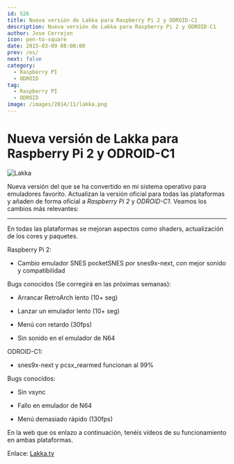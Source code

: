 ```yaml
---
id: 526
title: Nueva versión de Lakka para Raspberry Pi 2 y ODROID-C1
description: Nueva versión de Lakka para Raspberry Pi 2 y ODROID-C1
author: Jose Cerrejon
icon: pen-to-square
date: 2015-03-09 08:00:00
prev: /es/
next: false
category:
  - Raspberry PI
  - ODROID
tag:
  - Raspberry PI
  - ODROID
image: /images/2014/11/lakka.png
---
```


# Nueva versión de Lakka para Raspberry Pi 2 y ODROID-C1

![Lakka](/images/2014/11/lakka.png)

Nueva versión del que se ha convertido en mi sistema operativo para emuladores favorito. Actualizan la versión oficial para todas las plataformas y añaden de forma oficial a *Raspberry Pi 2* y *ODROID-C1*. Veamos los cambios más relevantes:

- - -
En todas las plataformas se mejoran aspectos como shaders, actualización de los cores y paquetes.

Raspberry Pi 2:

* Cambio emulador SNES pocketSNES por snes9x-next, con mejor sonido y compatibilidad

Bugs conocidos (Se corregirá en las próximas semanas):

* Arrancar RetroArch lento (10+ seg)

* Lanzar un emulador lento (10+ seg)

* Menú con retardo (30fps)

* Sin sonido en el emulador de N64

ODROID-C1:

* snes9x-next y pcsx_rearmed funcionan al 99%

Bugs conocidos:

* Sin vsync

* Fallo en emulador de N64

* Menú demasiado rápido (130fps)

En la web que os enlazo a continuación, tenéis vídeos de su funcionamiento en ambas plataformas.

Enlace: [Lakka.tv](http://www.lakka.tv/articles/2015/03/08/release-for-raspberry-pi-2-and-odroid-c1-and-more/)
